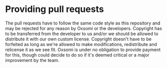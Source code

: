# Providing pull requests

The pull requests have to follow the same code style as this repository and may be rejected for any reason by Oxsomi or the developers. Copyright has to be transferred from the developer to us and/or we should be allowed to distribute it with our own custom license. Copyright doesn't have to be forfeited as long as we're allowed to make modifications, redistribute and relicense it as we see fit. Oxsomi is under no obligation to provide payment for this, though could decide to do so if it's deemed critical or a major improvement by the team.